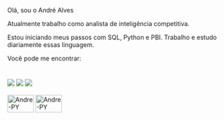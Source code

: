 Olá, sou o André Alves

Atualmente trabalho como analista de inteligência competitiva.

Estou iniciando meus passos com SQL, Python e PBI. Trabalho e estudo diariamente essas linguagem.

Você pode me encontrar:
#
<div> 
<a href="https://twitter.com/AndreLuizJaques" target="_blank"><img src="https://img.shields.io/badge/Twitter-1DA1F2?style=for-the-badge&logo=twitter&logoColor=white" target="_blank"></a>
<a href="https://www.linkedin.com/in/andr%C3%A9-alves/" target="_blank"><img src="https://img.shields.io/badge/LinkedIn-0077B5?style=for-the-badge&logo=linkedin&logoColor=white" target="_blank"></a>
<a href="https://andreluizjaques.medium.com/" target="_blank"><img src="https://img.shields.io/badge/Medium-12100E?style=for-the-badge&logo=medium&logoColor=white" target="_blank"></a>
  
  
  
  
  
 <div style="display: inline_block"><br>
<img align="center" alt="Andre-PY" height="40" width="60" src="https://cdn.jsdelivr.net/gh/devicons/devicon/icons/python/python-original-wordmark.svg">
<img align="center" alt="Andre-PY" height="40" width="60" src="https://cdn.jsdelivr.net/gh/devicons/devicon/icons/mysql/mysql-original-wordmark.svg">

   
